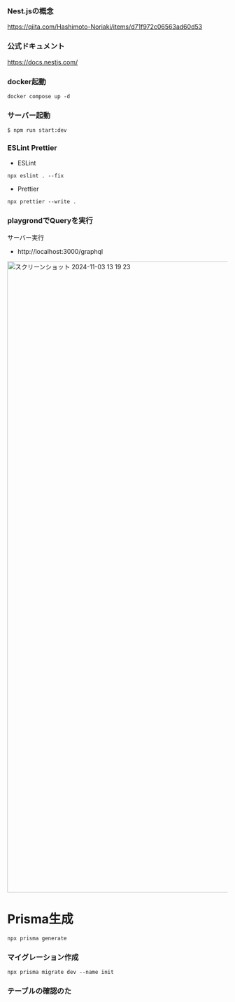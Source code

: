 ### Nest.jsの概念

https://qiita.com/Hashimoto-Noriaki/items/d71f972c06563ad60d53

### 公式ドキュメント

https://docs.nestjs.com/

### docker起動

```
docker compose up -d
```

### サーバー起動

```
$ npm run start:dev
```

### ESLint Prettier

- ESLint

```
npx eslint . --fix
```

- Prettier

```
npx prettier --write .
```

### playgrondでQueryを実行

サーバー実行

- http://localhost:3000/graphql

<img width="1440" alt="スクリーンショット 2024-11-03 13 19 23" src="https://github.com/user-attachments/assets/f5548496-bac8-4432-bbb1-c14aeb548c0d">

# Prisma生成

```
npx prisma generate
```

### マイグレーション作成

```
npx prisma migrate dev --name init
```

### テーブルの確認のた
